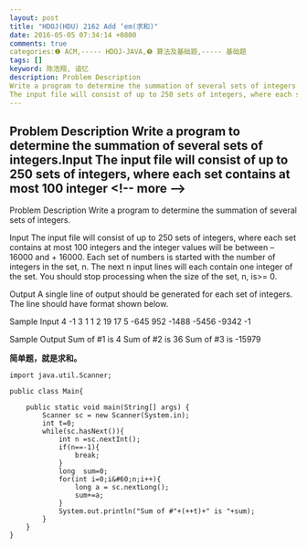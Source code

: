```yaml
---
layout: post
title: "HDOJ(HDU) 2162 Add ‘em(求和)"
date: 2016-05-05 07:34:14 +0800
comments: true
categories:❶ ACM,----- HDOJ-JAVA,❺ 算法及基础题,----- 基础题
tags: []
keyword: 陈浩翔, 谙忆
description: Problem Description 
Write a program to determine the summation of several sets of integers.Input 
The input file will consist of up to 250 sets of integers, where each set contains at most 100 integer 
---
```



Problem Description 
Write a program to determine the summation of several sets of integers.Input 
The input file will consist of up to 250 sets of integers, where each set contains at most 100 integer
&#60;!-- more --&#62;
----------

Problem Description
Write a program to determine the summation of several sets of integers.

 

Input
The input file will consist of up to 250 sets of integers, where each set contains at most 100 integers and the integer values will be between –16000 and + 16000. Each set of numbers is started with the number of integers in the set, n. The next n input lines will each contain one integer of the set. You should stop processing when the size of the set, n, is>= 0. 
 

Output
A single line of output should be generated for each set of integers. The line should have format shown below.

 

Sample Input
4
-1
3
1
1
2
19
17
5
-645
952
-1488
-5456
-9342
-1
 

Sample Output
Sum of #1 is 4
Sum of #2 is 36
Sum of #3 is -15979



**简单题，就是求和。**

```
import java.util.Scanner;

public class Main{

	public static void main(String[] args) {
		Scanner sc = new Scanner(System.in);
		int t=0;
		while(sc.hasNext()){
			int n =sc.nextInt();
			if(n==-1){
				break;
			}
			long  sum=0;
			for(int i=0;i&#60;n;i++){
				long a = sc.nextLong();
				sum+=a;
			}
			System.out.println("Sum of #"+(++t)+" is "+sum);
		}
	}
}

```

